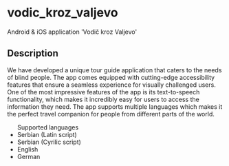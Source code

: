 # vodic_kroz_valjevo

Android & iOS application 'Vodič kroz Valjevo'

## Description

We have developed a unique tour guide application that caters to the needs of blind people. The app comes equipped with cutting-edge accessibility features that ensure a seamless experience for visually challenged users. One of the most impressive features of the app is its text-to-speech functionality, which makes it incredibly easy for users to access the information they need. The app supports multiple languages which makes it the perfect travel companion for people from different parts of the world.

<ul>Supported languages
<li>Serbian (Latin script)</li>
<li>Serbian (Cyrilic script)</li>
<li>English</li>
<li>German</li>
</ul>